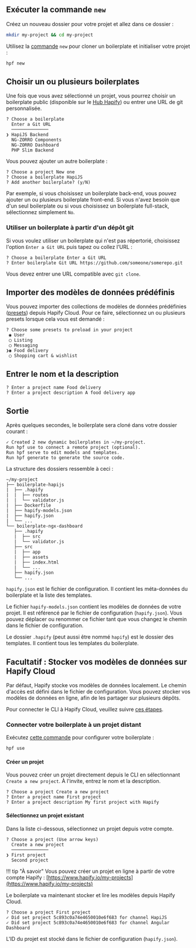 ## Exécuter la commande `new`

Créez un nouveau dossier pour votre projet et allez dans ce dossier :

```bash
mkdir my-project && cd my-project
```

Utilisez la [commande](../../reference/cli.md#new) `new` pour cloner un boilerplate et initialiser votre projet :

```bash
hpf new
```

## Choisir un ou plusieurs boilerplates

Une fois que vous avez sélectionné un projet, vous pourrez choisir un boilerplate public (disponible sur le [Hub Hapify](https://hub.hapify.io/)) ou entrer une URL de git personnalisée.

```
? Choose a boilerplate 
  Enter a Git URL 
  ──────────────
❯ HapiJS Backend 
  NG-ZORRO Components 
  NG-ZORRO Dashboard 
  PHP Slim Backend 
```

Vous pouvez ajouter un autre boilerplate :

```
? Choose a project New one
? Choose a boilerplate HapiJS
? Add another boilerplate? (y/N)
```

Par exemple, si vous choisissez un boilerplate back-end, vous pouvez ajouter un ou plusieurs boilerplate front-end.
Si vous n'avez besoin que d'un seul boilerplate ou si vous choisissez un boilerplate full-stack, sélectionnez simplement `No`.

### Utiliser un boilerplate à partir d'un dépôt git

Si vous voulez utiliser un boilerplate qui n'est pas répertorié, choisissez l'option `Enter a Git URL` puis tapez ou collez l'URL :

```
? Choose a boilerplate Enter a Git URL
? Enter boilerplate Git URL https://github.com/someone/somerepo.git
```

Vous devez entrer une URL compatible avec `git clone`.

## Importer des modèles de données prédéfinis

Vous pouvez importer des collections de modèles de données prédéfinies ([presets](../concepts/terminology.md)) depuis Hapify Cloud.
Pour ce faire, sélectionnez un ou plusieurs presets lorsque cela vous est demandé :

```
? Choose some presets to preload in your project 
 ◉ User
 ◯ Listing
 ◯ Messaging
❯◉ Food delivery
 ◯ Shopping cart & wishlist
```

## Entrer le nom et la description

```
? Enter a project name Food delivery
? Enter a project description A food delivery app
```

## Sortie

Après quelques secondes, le boilerplate sera cloné dans votre dossier courant :

```
✓ Created 2 new dynamic boilerplates in ~/my-project.
Run hpf use to connect a remote project (optional).
Run hpf serve to edit models and templates.
Run hpf generate to generate the source code.
```

La structure des dossiers ressemble à ceci :

```
~/my-project
├── boilerplate-hapijs
|  ├── .hapify
|  |  ├── routes
|  |  └── validator.js
|  ├── Dockerfile
|  ├── hapify-models.json
|  ├── hapify.json
|  └── ...
└── boilerplate-ngx-dashboard
   ├── .hapify
   |  ├── src
   |  └── validator.js
   ├── src
   |  ├── app
   |  ├── assets
   |  ├── index.html
   |  └── ...
   ├── hapify.json
   └── ...
```

`hapify.json` est le fichier de configuration. Il contient les méta-données du boilerplate et la liste des templates.

Le fichier `hapify-models.json` contient les modèles de données de votre projet.
Il est référencé par le fichier de configuration (`hapify.json`).
Vous pouvez déplacer ou renommer ce fichier tant que vous changez le chemin dans le fichier de configuration.

Le dossier `.hapify` (peut aussi être nommé `hapify`) est le dossier des templates. Il contient tous les templates du boilerplate.

## **Facultatif** : Stocker vos modèles de données sur Hapify Cloud

Par défaut, Hapify stocke vos modèles de données localement. Le chemin d'accès est défini dans le fichier de configuration.
Vous pouvez stocker vos modèles de données en ligne, afin de les partager sur plusieurs dépôts.

Pour connecter le CLI à Hapify Cloud, veuillez suivre [ces étapes](../installation.md#cloud).

### Connecter votre boilerplate à un projet distant

Exécutez [cette commande](../../reference/cli.md#use) pour configurer votre boilerplate :

```bash
hpf use
```

#### Créer un projet

Vous pouvez créer un projet directement depuis le CLI en sélectionnant `Create a new project`.
À l'invite, entrez le nom et la description.

```
? Choose a project Create a new project
? Enter a project name First project
? Enter a project description My first project with Hapify
```

#### Sélectionnez un projet existant

Dans la liste ci-dessous, sélectionnez un projet depuis votre compte.

```
? Choose a project (Use arrow keys)
  Create a new project 
  ──────────────
❯ First project
  Second project
```

!!! tip "À savoir"
    Vous pouvez créer un projet en ligne à partir de votre compte Hapify : [https://www.hapify.io/my-projects](https://www.hapify.io/my-projects)

Le boilerplate va maintenant stocker et lire les modèles depuis Hapify Cloud.

```
? Choose a project First project
✓ Did set project 5c893c0a74e4650010e6f683 for channel HapiJS
✓ Did set project 5c893c0a74e4650010e6f683 for channel Angular Dashboard
```

L'ID du projet est stocké dans le fichier de configuration (`hapify.json`).
